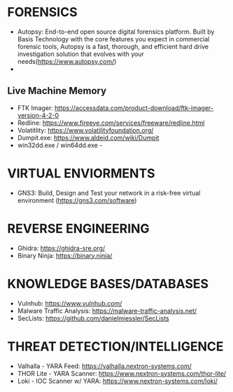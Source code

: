 # FORENSICS
- Autopsy: End-to-end open source digital forensics platform. Built by Basis Technology with the core features you expect in commercial forensic tools, Autopsy is a fast, thorough, and efficient hard drive investigation solution that evolves with your needs(https://www.autopsy.com/)
- 
## Live Machine Memory
- FTK Imager: https://accessdata.com/product-download/ftk-imager-version-4-2-0
- Redline: https://www.fireeye.com/services/freeware/redline.html
- Volatitlity: https://www.volatilityfoundation.org/
- Dumpit.exe: https://www.aldeid.com/wiki/Dumpit
- win32dd.exe / win64dd.exe -

# VIRTUAL ENVIORMENTS
- GNS3: Build, Design and Test your network in a risk-free virtual environment (https://gns3.com/software)

# REVERSE ENGINEERING
- Ghidra: https://ghidra-sre.org/
- Binary Ninja: https://binary.ninja/

# KNOWLEDGE BASES/DATABASES
- Vulnhub: https://www.vulnhub.com/
- Malware Traffic Analysis: https://malware-traffic-analysis.net/
- SecLists: https://github.com/danielmiessler/SecLists

# THREAT DETECTION/INTELLIGENCE
- Valhalla - YARA Feed: https://valhalla.nextron-systems.com/
- THOR Lite - YARA Scanner: https://www.nextron-systems.com/thor-lite/
- Loki - IOC Scanner w/ YARA: https://www.nextron-systems.com/loki/
